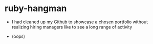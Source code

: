 # ruby-hangman

- I had cleaned up my Github to showcase a chosen portfolio without realizing hiring managers like to see a long range of activity

- (oops)
